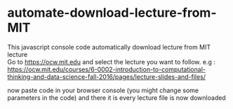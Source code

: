 # automate-download-lecture-from-MIT
This javascript console code automatically download lecture from MIT lecture \
Go to https://ocw.mit.edu and select the lecture you want to follow. e.g : https://ocw.mit.edu/courses/6-0002-introduction-to-computational-thinking-and-data-science-fall-2016/pages/lecture-slides-and-files/

now paste code in your browser console (you might change some parameters in the code) and there it is every lecture file is now downloaded
